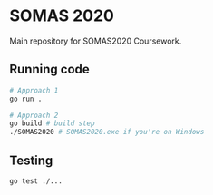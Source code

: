 # SOMAS 2020

Main repository for SOMAS2020 Coursework.

## Running code
```bash
# Approach 1
go run .

# Approach 2
go build # build step
./SOMAS2020 # SOMAS2020.exe if you're on Windows
```

## Testing
```bash
go test ./...
```